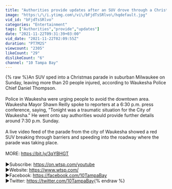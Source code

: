 ```yaml
---
title: "Authorities provide updates after an SUV drove through a Christmas parade injuring dozens"
image: "https:\/\/i.ytimg.com\/vi\/bFjdTsSRlvo\/hqdefault.jpg"
vid_id: "bFjdTsSRlvo"
categories: "Entertainment"
tags: ["Authorities","provide","updates"]
date: "2021-11-22T09:31:39+03:00"
vid_date: "2021-11-22T02:09:55Z"
duration: "PT7M2S"
viewcount: "2305"
likeCount: "29"
dislikeCount: "6"
channel: "10 Tampa Bay"
---
```

{% raw %}An SUV sped into a Christmas parade in suburban Milwaukee on Sunday, leaving more than 20 people injured, according to Waukesha Police Chief Daniel Thompson. <br /><br />Police in Waukesha were urging people to avoid the downtown area. Waukesha Mayor Shawn Reilly spoke to reporters at a 6:30 p.m. press conference, saying, &quot;Tonight was a traumatic situation for the City of Waukesha.&quot; He went onto say authorities would provide further details around 7:30 p.m. Sunday. <br /><br />A live video feed of the parade from the city of Waukesha showed a red SUV breaking through barriers and speeding into the roadway where the parade was taking place. <br /><br />MORE: <a rel="nofollow" target="blank" href="https://bit.ly/3qYBHGT">https://bit.ly/3qYBHGT</a><br /><br />►Subscribe: <a rel="nofollow" target="blank" href="https://on.wtsp.com/youtube">https://on.wtsp.com/youtube</a><br />►Website: <a rel="nofollow" target="blank" href="https://www.wtsp.com/">https://www.wtsp.com/</a><br />►Facebook: <a rel="nofollow" target="blank" href="https://facebook.com/10TampaBay">https://facebook.com/10TampaBay</a><br />►Twitter: <a rel="nofollow" target="blank" href="https://twitter.com/10TampaBay">https://twitter.com/10TampaBay</a>{% endraw %}
